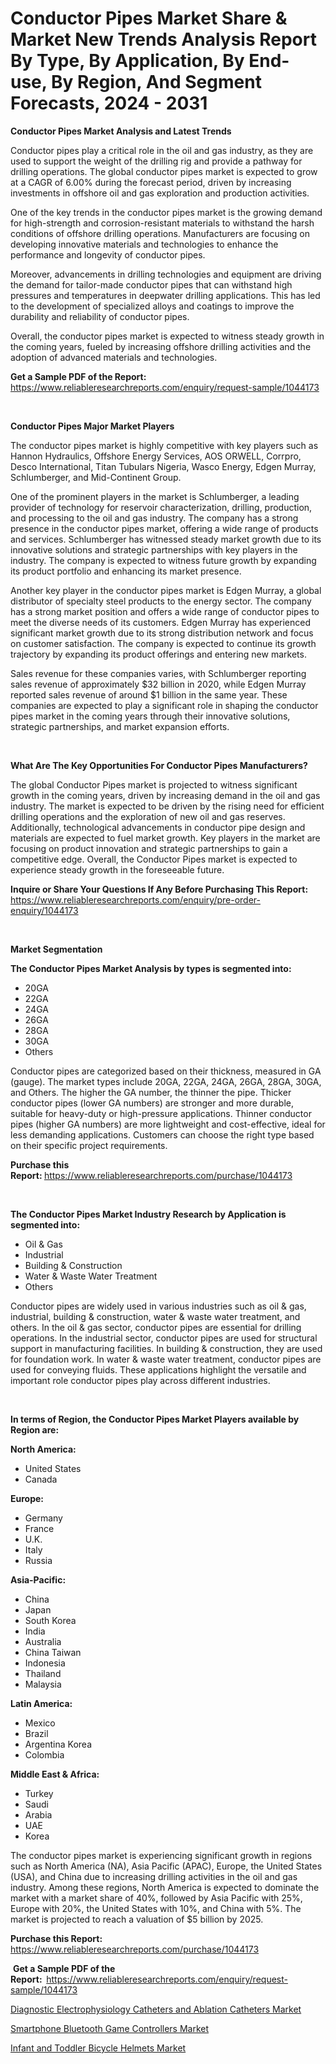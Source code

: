 <p><h1>Conductor Pipes Market Share & Market New Trends Analysis Report By Type, By Application, By End-use, By Region, And Segment Forecasts, 2024 - 2031</h1></p><p><strong>Conductor Pipes Market Analysis and Latest Trends</strong></p>
<p><p>Conductor pipes play a critical role in the oil and gas industry, as they are used to support the weight of the drilling rig and provide a pathway for drilling operations. The global conductor pipes market is expected to grow at a CAGR of 6.00% during the forecast period, driven by increasing investments in offshore oil and gas exploration and production activities.</p><p>One of the key trends in the conductor pipes market is the growing demand for high-strength and corrosion-resistant materials to withstand the harsh conditions of offshore drilling operations. Manufacturers are focusing on developing innovative materials and technologies to enhance the performance and longevity of conductor pipes.</p><p>Moreover, advancements in drilling technologies and equipment are driving the demand for tailor-made conductor pipes that can withstand high pressures and temperatures in deepwater drilling applications. This has led to the development of specialized alloys and coatings to improve the durability and reliability of conductor pipes.</p><p>Overall, the conductor pipes market is expected to witness steady growth in the coming years, fueled by increasing offshore drilling activities and the adoption of advanced materials and technologies.</p></p>
<p><strong>Get a Sample PDF of the Report:&nbsp;</strong> <a href="https://www.reliableresearchreports.com/enquiry/request-sample/1044173">https://www.reliableresearchreports.com/enquiry/request-sample/1044173</a></p>
<p>&nbsp;</p>
<p><strong>Conductor Pipes Major Market Players</strong></p>
<p><p>The conductor pipes market is highly competitive with key players such as Hannon Hydraulics, Offshore Energy Services, AOS ORWELL, Corrpro, Desco International, Titan Tubulars Nigeria, Wasco Energy, Edgen Murray, Schlumberger, and Mid-Continent Group. </p><p>One of the prominent players in the market is Schlumberger, a leading provider of technology for reservoir characterization, drilling, production, and processing to the oil and gas industry. The company has a strong presence in the conductor pipes market, offering a wide range of products and services. Schlumberger has witnessed steady market growth due to its innovative solutions and strategic partnerships with key players in the industry. The company is expected to witness future growth by expanding its product portfolio and enhancing its market presence.</p><p>Another key player in the conductor pipes market is Edgen Murray, a global distributor of specialty steel products to the energy sector. The company has a strong market position and offers a wide range of conductor pipes to meet the diverse needs of its customers. Edgen Murray has experienced significant market growth due to its strong distribution network and focus on customer satisfaction. The company is expected to continue its growth trajectory by expanding its product offerings and entering new markets.</p><p>Sales revenue for these companies varies, with Schlumberger reporting sales revenue of approximately $32 billion in 2020, while Edgen Murray reported sales revenue of around $1 billion in the same year. These companies are expected to play a significant role in shaping the conductor pipes market in the coming years through their innovative solutions, strategic partnerships, and market expansion efforts.</p></p>
<p>&nbsp;</p>
<p><strong>What Are The Key Opportunities For Conductor Pipes Manufacturers?</strong></p>
<p><p>The global Conductor Pipes market is projected to witness significant growth in the coming years, driven by increasing demand in the oil and gas industry. The market is expected to be driven by the rising need for efficient drilling operations and the exploration of new oil and gas reserves. Additionally, technological advancements in conductor pipe design and materials are expected to fuel market growth. Key players in the market are focusing on product innovation and strategic partnerships to gain a competitive edge. Overall, the Conductor Pipes market is expected to experience steady growth in the foreseeable future.</p></p>
<p><strong>Inquire or Share Your Questions If Any Before Purchasing This Report:</strong> <a href="https://www.reliableresearchreports.com/enquiry/pre-order-enquiry/1044173">https://www.reliableresearchreports.com/enquiry/pre-order-enquiry/1044173</a></p>
<p>&nbsp;</p>
<p><strong>Market Segmentation</strong></p>
<p><strong>The Conductor Pipes Market Analysis by types is segmented into:</strong></p>
<p><ul><li>20GA</li><li>22GA</li><li>24GA</li><li>26GA</li><li>28GA</li><li>30GA</li><li>Others</li></ul></p>
<p><p>Conductor pipes are categorized based on their thickness, measured in GA (gauge). The market types include 20GA, 22GA, 24GA, 26GA, 28GA, 30GA, and Others. The higher the GA number, the thinner the pipe. Thicker conductor pipes (lower GA numbers) are stronger and more durable, suitable for heavy-duty or high-pressure applications. Thinner conductor pipes (higher GA numbers) are more lightweight and cost-effective, ideal for less demanding applications. Customers can choose the right type based on their specific project requirements.</p></p>
<p><strong>Purchase this Report:&nbsp;</strong><a href="https://www.reliableresearchreports.com/purchase/1044173">https://www.reliableresearchreports.com/purchase/1044173</a></p>
<p>&nbsp;</p>
<p><strong>The Conductor Pipes Market Industry Research by Application is segmented into:</strong></p>
<p><ul><li>Oil & Gas</li><li>Industrial</li><li>Building & Construction</li><li>Water & Waste Water Treatment</li><li>Others</li></ul></p>
<p><p>Conductor pipes are widely used in various industries such as oil & gas, industrial, building & construction, water & waste water treatment, and others. In the oil & gas sector, conductor pipes are essential for drilling operations. In the industrial sector, conductor pipes are used for structural support in manufacturing facilities. In building & construction, they are used for foundation work. In water & waste water treatment, conductor pipes are used for conveying fluids. These applications highlight the versatile and important role conductor pipes play across different industries.</p></p>
<p>&nbsp;</p>
<p><strong>In terms of Region, the Conductor Pipes Market Players available by Region are:</strong></p>
<p>
    <p> <strong> North America: </strong>
        <ul>
            <li>United States</li>
            <li>Canada</li>
        </ul>
        </p> 
    <p> <strong> Europe: </strong>
        <ul>
            <li>Germany</li>
            <li>France</li>
            <li>U.K.</li>
            <li>Italy</li>
            <li>Russia</li>
        </ul>
        </p> 
    <p> <strong> Asia-Pacific: </strong>
        <ul>
            <li>China</li>
            <li>Japan</li>
            <li>South Korea</li>
            <li>India</li>
            <li>Australia</li>
            <li>China Taiwan</li>
            <li>Indonesia</li>
            <li>Thailand</li>
            <li>Malaysia</li>
        </ul>
        </p> 
    <p> <strong> Latin America: </strong>
        <ul>
            <li>Mexico</li>
            <li>Brazil</li>
            <li>Argentina Korea</li>
            <li>Colombia</li>
        </ul>
        </p> 
    <p> <strong> Middle East & Africa: </strong>
        <ul>
            <li>Turkey</li>
            <li>Saudi</li>
            <li>Arabia</li>
            <li>UAE</li>
            <li>Korea</li>
        </ul>
    </p>
    </p>
<p><p>The conductor pipes market is experiencing significant growth in regions such as North America (NA), Asia Pacific (APAC), Europe, the United States (USA), and China due to increasing drilling activities in the oil and gas industry. Among these regions, North America is expected to dominate the market with a market share of 40%, followed by Asia Pacific with 25%, Europe with 20%, the United States with 10%, and China with 5%. The market is projected to reach a valuation of $5 billion by 2025.</p></p>
<p><strong>Purchase this Report: </strong><a href="https://www.reliableresearchreports.com/purchase/1044173">https://www.reliableresearchreports.com/purchase/1044173</a></p>
<p>&nbsp;<strong>Get a Sample PDF of the Report:&nbsp;&nbsp;</strong><a href="https://www.reliableresearchreports.com/enquiry/request-sample/1044173">https://www.reliableresearchreports.com/enquiry/request-sample/1044173</a></p>
<p><strong></strong></p>
<p><p><a href="https://view.publitas.com/reportprime-1/diagnostic-electrophysiology-catheters-and-ablation-catheters-market-research-report-provides-critical-insights-that-can-help-shape-business-development-and-investment-strategies/">Diagnostic Electrophysiology Catheters and Ablation Catheters Market</a></p><p><a href="https://view.publitas.com/reportprime-1/smartphone-bluetooth-game-controllers-market-provides-detailed-segmentation-of-this-market-based-on-type-application-and-region-and-forecast-for-the-period-from-2023-2030/">Smartphone Bluetooth Game Controllers Market</a></p><p><a href="https://view.publitas.com/reportprime-1/infant-and-toddler-bicycle-helmets-market-furnish-information-about-market-size-market-share-market-dynamics-and-projections-spanning-from-2023-to-2030/">Infant and Toddler Bicycle Helmets Market</a></p></p>